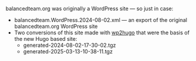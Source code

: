 balancedteam.org was originally a WordPress site — so just in case:

* balancedteam.WordPress.2024-08-02.xml — an export of the original balancedteam.org WordPress site
* Two conversions of this site made with [wp2hugo](https://github.com/ashishb/wp2hugo) that were the basis of the new Hugo based site:
    - generated-2024-08-02-17-30-02.tgz
    - generated-2025-03-13-10-38-11.tgz
